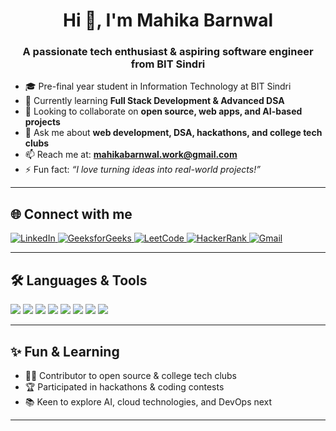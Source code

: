 

<!--
**mahi6299/mahi6299** is a ✨ _special_ ✨ repository because its `README.md` (this file) appears on your GitHub profile.

Here are some ideas to get you started:

- 🔭 I’m currently working on ...
- 🌱 I’m currently learning ...
- 👯 I’m looking to collaborate on ...
- 🤔 I’m looking for help with ...
- 💬 Ask me about ...
- 📫 How to reach me: ...
- 😄 Pronouns: ...
- ⚡ Fun fact: ...
-->
<h1 align="center">Hi 👋, I'm Mahika Barnwal</h1>
<h3 align="center">A passionate tech enthusiast & aspiring software engineer from BIT Sindri</h3>

- 🎓 Pre-final year student in Information Technology at BIT Sindri  
- 🌱 Currently learning **Full Stack Development & Advanced DSA**  
- 🤝 Looking to collaborate on **open source, web apps, and AI-based projects**  
- 💬 Ask me about **web development, DSA, hackathons, and college tech clubs**  
- 📫 Reach me at: **mahikabarnwal.work@gmail.com**  
- ⚡ Fun fact: *“I love turning ideas into real-world projects!”*

---

## 🌐 Connect with me
<p>
  <a href="https://www.linkedin.com/in/mahika-barnwal-a995ba256" target="_blank">
    <img alt="LinkedIn" src="https://img.shields.io/badge/LinkedIn-blue?logo=linkedin&style=for-the-badge">
  </a>
  <a href="https://www.geeksforgeeks.org/user/mahibarnf5ge/" target="_blank">
    <img alt="GeeksforGeeks" src="https://img.shields.io/badge/GeeksforGeeks-14A800?logo=geeksforgeeks&logoColor=white&style=for-the-badge">
  </a>
  <a href="https://leetcode.com/u/mahika_62/" target="_blank">
    <img alt="LeetCode" src="https://img.shields.io/badge/LeetCode-FFA116?logo=leetcode&logoColor=black&style=for-the-badge">
  </a>
  <a href="https://www.hackerrank.com/profile/mahibarnwal1234" target="_blank">
    <img alt="HackerRank" src="https://img.shields.io/badge/HackerRank-2EC866?logo=hackerrank&logoColor=white&style=for-the-badge">
  </a>
  <a href="mailto:mahikabarnwal.work@gmail.com" target="_blank">
    <img alt="Gmail" src="https://img.shields.io/badge/Gmail-D14836?logo=gmail&logoColor=white&style=for-the-badge">
  </a>
</p>

---

## 🛠 Languages & Tools
<p>
  <img src="https://img.shields.io/badge/JavaScript-black?logo=javascript&logoColor=F7DF1E&style=for-the-badge" />
  <img src="https://img.shields.io/badge/React-black?logo=react&logoColor=61DAFB&style=for-the-badge" />
  <img src="https://img.shields.io/badge/Tailwind_CSS-black?logo=tailwindcss&logoColor=38B2AC&style=for-the-badge" />
  <img src="https://img.shields.io/badge/C++-black?logo=c%2B%2B&logoColor=00599C&style=for-the-badge" />
  <img src="https://img.shields.io/badge/Python-black?logo=python&logoColor=3776AB&style=for-the-badge" />
  <img src="https://img.shields.io/badge/MySQL-black?logo=mysql&logoColor=4479A1&style=for-the-badge" />
  <img src="https://img.shields.io/badge/Linux-black?logo=linux&logoColor=FCC624&style=for-the-badge" />
  <img src="https://img.shields.io/badge/Git-black?logo=git&logoColor=F05032&style=for-the-badge" />
</p>

---

## ✨ Fun & Learning
- 👩‍💻 Contributor to open source & college tech clubs  
- 🏆 Participated in hackathons & coding contests  
- 📚 Keen to explore AI, cloud technologies, and DevOps next  

---


